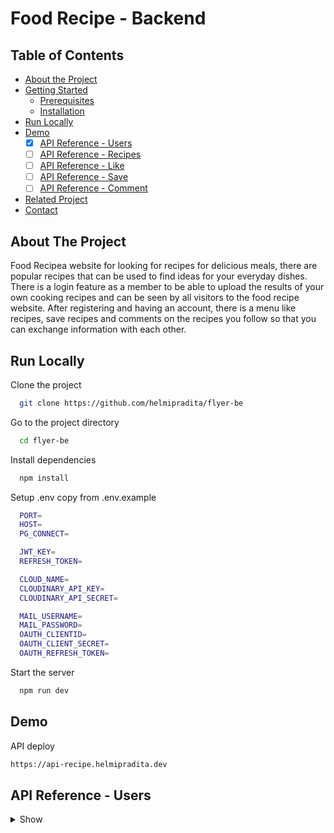 # Food Recipe - Backend

## Table of Contents

* [About the Project](#about-the-project)
* [Getting Started](#getting-started)
  * [Prerequisites](#prerequisites)
  * [Installation](#installation)
* [Run Locally](https://github.com/helmipradita/be-foodrecipe/edit/main/README.md#run-locally)
* [Demo](https://github.com/helmipradita/be-foodrecipe/edit/main/README.md#demo)
  *  [x] [API Reference - Users](#api-reference---users)
  *  [ ] [API Reference - Recipes](#api-reference---recipes)
  *  [ ] [API Reference - Like](#api-reference---like)
  *  [ ] [API Reference - Save](#api-reference---save)
  *  [ ] [API Reference - Comment](#api-reference---comment)
* [Related Project](#related-project)
* [Contact](#contact)

## About The Project

Food Recipea website for looking for recipes for delicious meals, there are popular recipes that can be used to find ideas for your everyday dishes. There is a login feature as a member to be able to upload the results of your own cooking recipes and can be seen by all visitors to the food recipe website. After registering and having an account, there is a menu like recipes, save recipes and comments on the recipes you follow so that you can exchange information with each other.

## Run Locally

Clone the project

```bash
  git clone https://github.com/helmipradita/flyer-be
```

Go to the project directory

```bash
  cd flyer-be
```

Install dependencies

```bash
  npm install
```

Setup .env copy from .env.example

```bash
  PORT=
  HOST=
  PG_CONNECT=

  JWT_KEY=
  REFRESH_TOKEN=

  CLOUD_NAME=
  CLOUDINARY_API_KEY=
  CLOUDINARY_API_SECRET=

  MAIL_USERNAME=
  MAIL_PASSWORD=
  OAUTH_CLIENTID=
  OAUTH_CLIENT_SECRET=
  OAUTH_REFRESH_TOKEN=
```

Start the server

```bash
  npm run dev
```

## Demo

API deploy 

```bash
https://api-recipe.helmipradita.dev
```

## API Reference - Users

<details>
<summary>Show</summary>
<br>

#### Register

```
  POST /users/register
```

Field body form

| Field      | Type     | Description                     |
| :--------- | :------- | :------------------------------ |
| `name` | `string` | **Required**. name          |
| `email`    | `string` | **Required**. with format email |
| `phone`    | `string` | **Required**. with format phone |
| `password` | `string` | **Required**. password          |

Response 200

```json
{
  "success": true,
  "statusCode": 200,
  "data": {
    "email": "helmi.pradita.a@gmail.com"
  },
  "message": "register success please check your email"
}
```

#### Verification

```
  POST /users/verification
```

Field body form

| Field   | Type     | Description                            |
| :------ | :------- | :------------------------------------- |
| `email` | `string` | **Required**. with format email        |
| `otp`   | `string` | **Required**. otp get from inbox email |

Response 200

```json
{
  "success": true,
  "statusCode": 200,
  "data": "helmi.pradita.a@gmail.com",
  "message": "verification account success"
}
```

#### Forgot password

```
  POST /users/forgot-password
```

Field body form

| Field   | Type     | Description                     |
| :------ | :------- | :------------------------------ |
| `email` | `string` | **Required**. with format email |

Response 200

```json
{
  "success": true,
  "statusCode": 200,
  "data": null,
  "message": "send email success"
}
```

#### Reset password

```
  POST /users/reset-password/:token
```

Field body form

| Field   | Type     | Description                              |
| :------ | :------- | :--------------------------------------- |
| `token` | `string` | **Required**. token get from inbox email |
| `email` | `string` | **Required**. email |
| `password` | `string` | **Required**. password |

Response 200

```json
{
  "success": true,
  "statusCode": 200,
  "data": null,
  "message": "change password success"
}
```

#### Login

```
  POST /users/login
```

Field body form

| Field      | Type     | Description                     |
| :--------- | :------- | :------------------------------ |
| `email`    | `string` | **Required**. with format email |
| `password` | `string` | **Required**. password          |

Response 200

```json
{
  "success": true,
  "statusCode": 200,
  "data": {
    "id": "34224357-1a26-4e09-8e97-898a4ad66af9",
    "name": "Helmi Pradita",
    "email": "helmi.pradita.a@gmail.com",
    "phone": "085708572498",
    "photo": "https://res.cloudinary.com/dnu5su7ft/image/upload/v1672552579/default_profile.png",
    "token": "eyJhbGciOiJIUzI1NiIsInR5cCI6IkpXVCJ9.eyJpZCI6IjM0MjI0MzU3LTFhMjYtNGUwOS04ZTk3LTg5OGE0YWQ2NmFmOSIsImVtYWlsIjoiaGVsbWkucHJhZGl0YS5hQGdtYWlsLmNvbSIsImlhdCI6MTY3MzUxMDA1MCwiZXhwIjoxNjczNTEzNjUwfQ.POZH45wkR9boEahzlMNZ0f_eZAkhalm1V1ylxrK7yJk",
    "refreshToken": "eyJhbGciOiJIUzI1NiIsInR5cCI6IkpXVCJ9.eyJpZCI6IjM0MjI0MzU3LTFhMjYtNGUwOS04ZTk3LTg5OGE0YWQ2NmFmOSIsImVtYWlsIjoiaGVsbWkucHJhZGl0YS5hQGdtYWlsLmNvbSIsImlhdCI6MTY3MzUxMDA1MCwiZXhwIjoxNjczNTk2NDUwfQ.IVuv_NQVh-fWdK3ylx4WVrwa8N4kI2TJlvWorI-_5fU"
  },
  "message": "login success"
}
```

#### Get profile user

```
  GET /users
```

Field auth

| Field    | Type     | Description                             |
| :------- | :------- | :-------------------------------------- |
| `bearer` | `string` | **Required**. token from response login |

Response 200

```json
{
  "success": true,
  "statusCode": 200,
  "data": {
    "id": "34224357-1a26-4e09-8e97-898a4ad66af9",
    "name": "Helmi Pradita",
    "email": "helmi.pradita.a@gmail.com",
    "phone": "085708572498",
    "photo": "https://res.cloudinary.com/dnu5su7ft/image/upload/v1672552579/default_profile.png"
  },
  "message": "get data users success"
}
```

#### Edit profile user

```
  PUT /user/profile
```

Field auth

| Field    | Type     | Description                             |
| :------- | :------- | :-------------------------------------- |
| `bearer` | `string` | **Required**. token from response login |

Field body form

| Field      | Type     | Description            |
| :--------- | :------- | :--------------------- |
| `name` | `string` | **Required**. name |
| `email`     | `string` | **Required**. city     |
| `phone`    | `number` | **Required**. phone    |
| `photo`    | `file`   | **Required**. photo    |

Response 200

```json
{
  "success": true,
  "statusCode": 200,
  "data": {
    "id": "34224357-1a26-4e09-8e97-898a4ad66af9",
    "name": "Helmi Pradita update",
    "email": "helmi.pradita.a@gmail.com",
    "phone": "085708572498",
    "photo": "https://res.cloudinary.com/dnu5su7ft/image/upload/v1672552579/default_profile.png"
  },
  "message": "update data users success"
}
```

</details>

